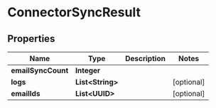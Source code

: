 

# ConnectorSyncResult


## Properties

| Name | Type | Description | Notes |
|------------ | ------------- | ------------- | -------------|
|**emailSyncCount** | **Integer** |  |  |
|**logs** | **List&lt;String&gt;** |  |  [optional] |
|**emailIds** | **List&lt;UUID&gt;** |  |  [optional] |



